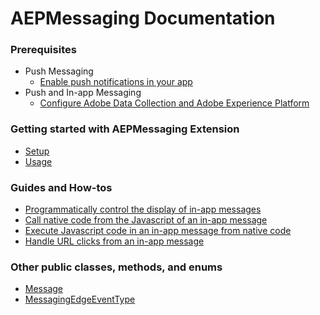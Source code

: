 # AEPMessaging Documentation

### Prerequisites

- Push Messaging
  - [Enable push notifications in your app](./sources/enable-push-notifications.md)  
- Push and In-app Messaging
  - [Configure Adobe Data Collection and Adobe Experience Platform](./sources/edge-and-launch-configuration.md)


### Getting started with AEPMessaging Extension

- [Setup](./sources/setup-sdk.md)
- [Usage](./sources/usage.md)

### Guides and How-tos

- [Programmatically control the display of in-app messages](./sources/how-to-messaging-delegate.md)
- [Call native code from the Javascript of an in-app message](./sources/how-to-call-native-from-javascript.md)
- [Execute Javascript code in an in-app message from native code](./sources/how-to-call-javascript-from-native.md)
- [Handle URL clicks from an in-app message](./sources/how-to-handle-url-clicks.md)

### Other public classes, methods, and enums

- [Message](./sources/class-message.md)
- [MessagingEdgeEventType](./sources/enum-messaging-edge-event-type.md)
